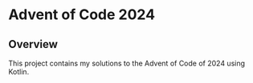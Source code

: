 # Advent of Code 2024

## Overview

This project contains my solutions to the Advent of Code of 2024 using Kotlin. 